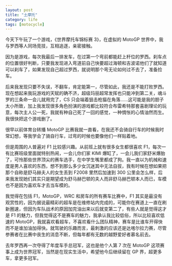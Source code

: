 ```yaml
---
layout: post
title: "土摩托"
category: life
tags: [motocycle]
---
```



今天下午玩了一个游戏，《世界摩托车锦标赛 3》，在虚拟的 MotoGP 世界中，我与罗西等人同场竞技，互相追逐，亲密接触。


因为是游戏，每次我最后一排发车，在过第一个弯前都能赶上杆位的罗西。刹车点的位置很好判断，只要我发现进入弯道前自己快要超过海顿和吉波诺他们了就知道可以刹车了，如果发现自己超过罗西，就说明那个弯无论如何过不去了，准备捡车。


后来我发现只要不失误，不翻车，肯定能第一，尽管如此，我还是不能打败罗西。现在想起来我玩游戏的天赋的确不济，超级玛丽超常发挥也只能冲到第二关，魂斗罗的三条命一会儿就用完了，CS 只会端着狙击枪猫在角落……这可能是我的胆子太小所致，加上我发现很多角色扮演的游戏都比较符合布雷希特那套喜剧理论的玩意，每次主人公一死，我就有种自己死了一回的感觉，一种惆怅的心情油然而生。我很快把这个游戏删了。


很早以前体育台转播 MotoGP 比赛我就一直看，在我还不会骑自行车的时候我时常幻想，等我学会了骑自行车，过弯的时候也要像他们一样贴着地。


但是周围的人普遍对 F1 比较感兴趣。从前班上就有很多女生都很喜欢 F1，每次一有比赛班级里面就特别热闹，一会儿你们家 KIMI 爆缸了，一会儿我们家舒米爆胎了，可怜那些世界顶尖的赛车选手，在中学生嘴里都成了狗。我一直以为机械和速度是男人喜欢的东西，想不到那么多少女沉迷其中无法自拔，我有时候在想如果把那个自称是舒马赫夫人的女生丢到 F2008 里然后加速到 300 公里会怎么样，后来我发现她们其实只是期望成为舒马赫巴顿的夫人而非舒马赫巴顿本人而已，车模也不是因为喜欢车才去当车模的。


我觉得在包括 F1，MotoGP，WRC 和房车的所有赛车比赛中，F1 其实是最没有观赏性的，因为据说最精彩的超车是在维修站内完成的，可能你在赛道上一直在刷新圈速，但因为车队战术的原因加完油出来以后就变第二了，有些人就是觉得这才是 F1 的魅力，但我觉得这不是赛车的魅力，我承认我比较低俗，所以比较喜欢低速的 MotoGP，我就喜欢看超车，不喜欢看什么团队精神，赛车是比谁车开得快而不是谁加油加得快。就驾驶的乐趣而言，最刺激的应该还是达喀尔拉力赛，尽管参赛者在比赛中丧生的消息不断，但每年都有无数的越野爱好者慕名前去。


去年罗西再一次夺得了年度车手总冠军，这也是他个人第 7 次在 MotoGP 这项赛事上成为世界冠军，当然是在现实生活中，希望他今后继续留在 GP 界，超更多车，拿更多冠军。
